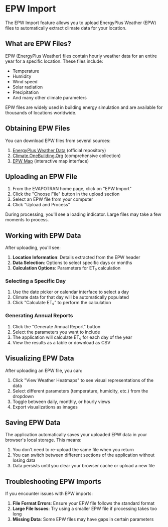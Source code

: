 # EPW Import

The EPW Import feature allows you to upload EnergyPlus Weather (EPW) files to automatically extract climate data for your location.

## What are EPW Files?

EPW (EnergyPlus Weather) files contain hourly weather data for an entire year for a specific location. These files include:

- Temperature
- Humidity
- Wind speed
- Solar radiation
- Precipitation
- And many other climate parameters

EPW files are widely used in building energy simulation and are available for thousands of locations worldwide.

## Obtaining EPW Files

You can download EPW files from several sources:

1. [EnergyPlus Weather Data](https://energyplus.net-weather) (official repository)
2. [Climate.OneBuilding.Org](https://climate.onebuilding.org-) (comprehensive collection)
3. [EPW Map](https://www.ladybug.tools/epwmap-) (interactive map interface)

## Uploading an EPW File

1. From the EVAPOTRAN home page, click on "EPW Import"
2. Click the "Choose File" button in the upload section
3. Select an EPW file from your computer
4. Click "Upload and Process"

During processing, you'll see a loading indicator. Large files may take a few moments to process.

## Working with EPW Data

After uploading, you'll see:

1. **Location Information**: Details extracted from the EPW header
2. **Data Selection**: Options to select specific days or months
3. **Calculation Options**: Parameters for ET₀ calculation

### Selecting a Specific Day

1. Use the date picker or calendar interface to select a day
2. Climate data for that day will be automatically populated
3. Click "Calculate ET₀" to perform the calculation

### Generating Annual Reports

1. Click the "Generate Annual Report" button
2. Select the parameters you want to include
3. The application will calculate ET₀ for each day of the year
4. View the results as a table or download as CSV

## Visualizing EPW Data

After uploading an EPW file, you can:

1. Click "View Weather Heatmaps" to see visual representations of the data
2. Select different parameters (temperature, humidity, etc.) from the dropdown
3. Toggle between daily, monthly, or hourly views
4. Export visualizations as images

## Saving EPW Data

The application automatically saves your uploaded EPW data in your browser's local storage. This means:

1. You don't need to re-upload the same file when you return
2. You can switch between different sections of the application without losing data
3. Data persists until you clear your browser cache or upload a new file

## Troubleshooting EPW Imports

If you encounter issues with EPW imports:

1. **File Format Errors**: Ensure your EPW file follows the standard format
2. **Large File Issues**: Try using a smaller EPW file if processing takes too long
3. **Missing Data**: Some EPW files may have gaps in certain parameters